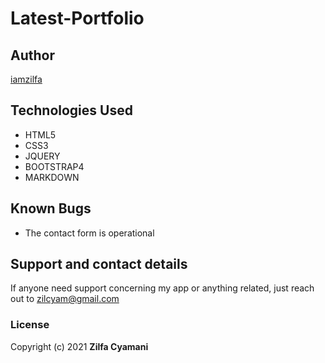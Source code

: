 # Latest-Portfolio


## Author
[iamzilfa](https://github.com/iamzilfa)


## Technologies Used
* HTML5
* CSS3
* JQUERY
* BOOTSTRAP4
* MARKDOWN

## Known Bugs

* The contact form is operational


## Support and contact details
If anyone need support concerning my app or anything related, just reach out to zilcyam@gmail.com
 
<!-- [Here is the Link](  https://zilfanyungwe.herokuapp.com/ "The Beauty Of Nyungwe Forest") -->

### License

Copyright (c) 2021 **Zilfa Cyamani**
